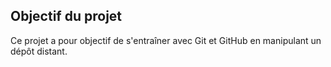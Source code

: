 ## Objectif du projet

Ce projet a pour objectif de s'entraîner avec Git et GitHub en manipulant un dépôt distant.

